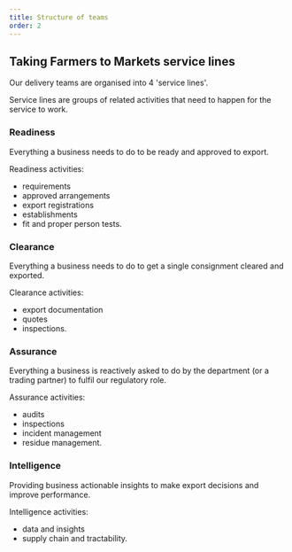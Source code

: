 ```yaml
---
title: Structure of teams
order: 2
---
```


## Taking Farmers to Markets service lines

Our delivery teams are organised into 4 'service lines'.

Service lines are groups of related activities that need to happen for the service to work.

### Readiness

Everything a business needs to do to be ready and approved to export.

Readiness activities:
- requirements
- approved arrangements
- export registrations
- establishments
- fit and proper person tests.

### Clearance

Everything a business needs to do to get a single consignment cleared and exported.

Clearance activities:
- export documentation
- quotes
- inspections.

### Assurance

Everything a business is reactively asked to do by the department (or a trading partner) to fulfil our regulatory role.

Assurance activities:
- audits
- inspections
- incident management
- residue management.

### Intelligence

Providing business actionable insights to make export decisions and improve performance.

Intelligence activities:
- data and insights
- supply chain and tractability.

<!-- 
![Diagram of the 4 service lines and their responsibilities: readiness, clearance, assurance and intelligence.](/assets/images/service-lines.png "Agricultural export service lines")
-->
